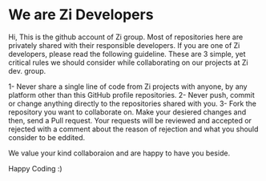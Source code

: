 # We are Zi Developers

Hi, This is the github account of Zi group. Most of repositories here are privately shared with their responsible developers.
If you are one of Zi developers, please read the following guideline. These are 3 simple, yet critical rules we should consider while collaborating on our projects at Zi dev. group. 

1- Never share a single line of code from Zi projects with anyone, by any platform other than this GitHub profile repositories.
2- Never push, commit or change anything directly to the repositories shared with you.
3- Fork the repository you want to collaborate on. Make your desiered changes and then, send a Pull request. Your requests will be reviewed and accepted or rejected with a comment about the reason of rejection and what you should consider to be eddited.

We value your kind collaboraion and are happy to have you beside.

Happy Coding :)
